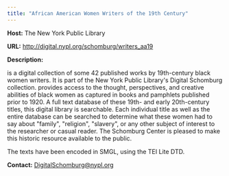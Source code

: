 ```yaml
---
title: "African American Women Writers of the 19th Century"
---
```

**Host:** The New York Public Library


**URL:** <http://digital.nypl.org/schomburg/writers_aa19>


**Description:**


is a digital collection of some 42 published works by 19th-century black women writers. It is part of the New York Public Library's Digital Schomburg collection. provides access to the thought, perspectives, and creative abilities of black women as captured in books and pamphlets published prior to 1920. A full text database of these 19th- and early 20th-century titles, this digital library is searchable. Each individual title as well as the entire database can be searched to determine what these women had to say about "family", "religion", "slavery", or any other subject of interest to the researcher or casual reader. The Schomburg Center is pleased to make this historic resource available to the public.


The texts have been encoded in SMGL, using the TEI Lite DTD.


**Contact:** [DigitalSchomburg@nypl.org](mailto:digitalschomburg@nypl.org)


